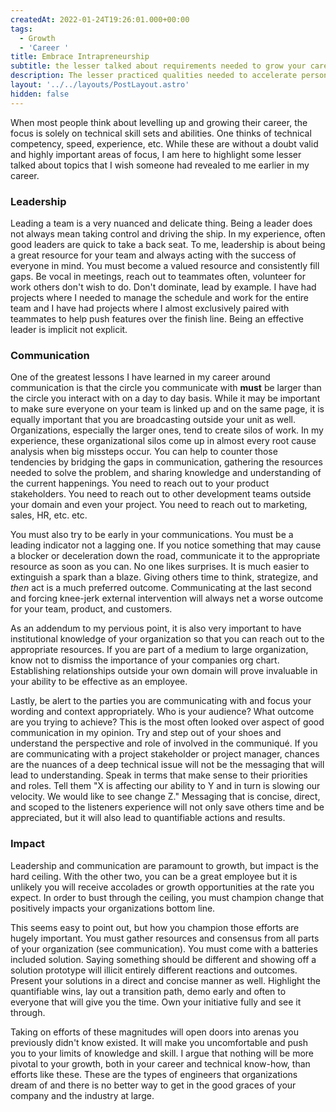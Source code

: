 ```yaml
---
createdAt: 2022-01-24T19:26:01.000+00:00
tags:
  - Growth
  - 'Career '
title: Embrace Intrapreneurship
subtitle: the lesser talked about requirements needed to grow your career
description: The lesser practiced qualities needed to accelerate personal career growth
layout: '../../layouts/PostLayout.astro'
hidden: false
---
```


When most people think about levelling up and growing their career, the focus is solely on technical skill sets and abilities. One thinks of technical competency, speed, experience, etc. While these are without a doubt valid and highly important areas of focus, I am here to highlight some lesser talked about topics that I wish someone had revealed to me earlier in my career.

### Leadership

Leading a team is a very nuanced and delicate thing. Being a leader does not always mean taking control and driving the ship. In my experience, often good leaders are quick to take a back seat. To me, leadership is about being a great resource for your team and always acting with the success of everyone in mind. You must become a valued resource and consistently fill gaps. Be vocal in meetings, reach out to teammates often, volunteer for work others don't wish to do. Don't dominate, lead by example. I have had projects where I needed to manage the schedule and work for the entire team and I have had projects where I almost exclusively paired with teammates to help push features over the finish line. Being an effective leader is implicit not explicit.

### Communication

One of the greatest lessons I have learned in my career around communication is that the circle you communicate with **must** be larger than the circle you interact with on a day to day basis. While it may be important to make sure everyone on your team is linked up and on the same page, it is equally important that you are broadcasting outside your unit as well. Organizations, especially the larger ones, tend to create silos of work. In my experience, these organizational silos come up in almost every root cause analysis when big missteps occur. You can help to counter those tendencies by bridging the gaps in communication, gathering the resources needed to solve the problem, and sharing knowledge and understanding of the current happenings. You need to reach out to your product stakeholders. You need to reach out to other development teams outside your domain and even your project. You need to reach out to marketing, sales, HR, etc. etc.

You must also try to be early in your communications. You must be a leading indicator not a lagging one. If you notice something that may cause a blocker or deceleration down the road, communicate it to the appropriate resource as soon as you can. No one likes surprises. It is much easier to extinguish a spark than a blaze. Giving others time to think, strategize, and _then_ act is a much preferred outcome. Communicating at the last second and forcing knee-jerk external intervention will always net a worse outcome for your team, product, and customers.

As an addendum to my pervious point, it is also very important to have institutional knowledge of your organization so that you can reach out to the appropriate resources. If you are part of a medium to large organization, know not to dismiss the importance of your companies org chart. Establishing relationships outside your own domain will prove invaluable in your ability to be effective as an employee.

Lastly, be alert to the parties you are communicating with and focus your wording and context appropriately. Who is your audience? What outcome are you trying to achieve? This is the most often looked over aspect of good communication in my opinion. Try and step out of your shoes and understand the perspective and role of involved in the communiqué. If you are communicating with a project stakeholder or project manager, chances are the nuances of a deep technical issue will not be the messaging that will lead to understanding. Speak in terms that make sense to their priorities and roles. Tell them "X is affecting our ability to Y and in turn is slowing our velocity. We would like to see change Z." Messaging that is concise, direct, and scoped to the listeners experience will not only save others time and be appreciated, but it will also lead to quantifiable actions and results.

### Impact

Leadership and communication are paramount to growth, but impact is the hard ceiling. With the other two, you can be a great employee but it is unlikely you will receive accolades or growth opportunities at the rate you expect. In order to bust through the ceiling, you must champion change that positively impacts your organizations bottom line.

This seems easy to point out, but how you champion those efforts are hugely important. You must gather resources and consensus from all parts of your organization (see communication). You must come with a batteries included solution. Saying something should be different and showing off a solution prototype will illicit entirely different reactions and outcomes. Present your solutions in a direct and concise manner as well. Highlight the quantifiable wins, lay out a transition path, demo early and often to everyone that will give you the time. Own your initiative fully and see it through.

Taking on efforts of these magnitudes will open doors into arenas you previously didn't know existed. It will make you uncomfortable and push you to your limits of knowledge and skill. I argue that nothing will be more pivotal to your growth, both in your career and technical know-how, than efforts like these. These are the types of engineers that organizations dream of and there is no better way to get in the good graces of your company and the industry at large.
